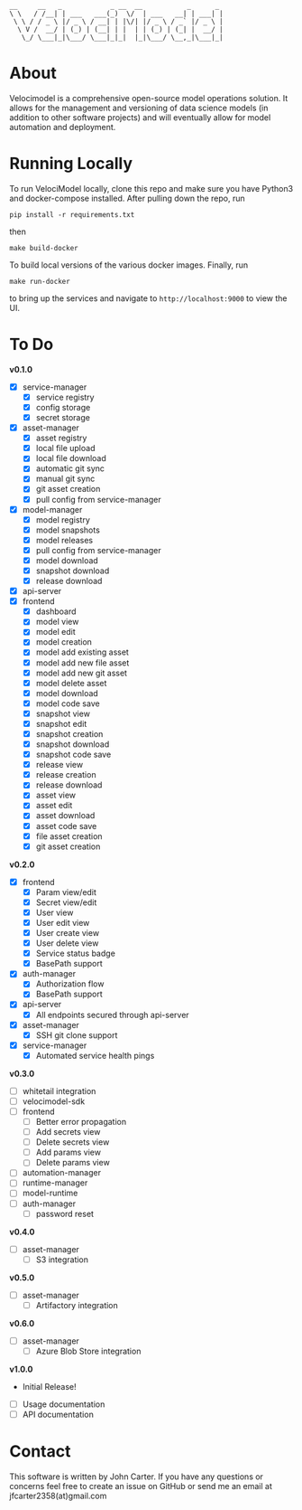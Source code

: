 ```
__     __   _            _ __  __           _      _
\ \   / /__| | ___   ___(_)  \/  | ___   __| | ___| |
 \ \ / / _ \ |/ _ \ / __| | |\/| |/ _ \ / _` |/ _ \ |
  \ V /  __/ | (_) | (__| | |  | | (_) | (_| |  __/ |
   \_/ \___|_|\___/ \___|_|_|  |_|\___/ \__,_|\___|_|
```

# About

Velocimodel is a comprehensive open-source model operations solution. It allows for the management and versioning of data science models (in addition to other software projects) and will eventually allow for model automation and deployment.

# Running Locally

To run VelociModel locally, clone this repo and make sure you have Python3 and docker-compose installed. After pulling down the repo, run

```
pip install -r requirements.txt
```

then

```
make build-docker
```

To build local versions of the various docker images. Finally, run

```
make run-docker
```

to bring up the services and navigate to `http://localhost:9000` to view the UI.

# To Do

**v0.1.0**

- [x] service-manager
   - [x] service registry
   - [x] config storage
   - [x] secret storage
- [x] asset-manager
   - [x] asset registry
   - [x] local file upload
   - [x] local file download
   - [x] automatic git sync
   - [x] manual git sync
   - [x] git asset creation
   - [x] pull config from service-manager
- [x] model-manager
   - [x] model registry
   - [x] model snapshots
   - [x] model releases
   - [x] pull config from service-manager
   - [x] model download
   - [x] snapshot download
   - [x] release download
- [x] api-server
- [x] frontend
   - [x] dashboard
   - [x] model view
   - [x] model edit
   - [x] model creation
   - [x] model add existing asset
   - [x] model add new file asset
   - [x] model add new git asset
   - [x] model delete asset
   - [x] model download
   - [x] model code save
   - [x] snapshot view
   - [x] snapshot edit
   - [x] snapshot creation
   - [x] snapshot download
   - [x] snapshot code save
   - [x] release view
   - [x] release creation
   - [x] release download
   - [x] asset view
   - [x] asset edit
   - [x] asset download
   - [x] asset code save
   - [x] file asset creation
   - [x] git asset creation

**v0.2.0**

- [x] frontend
   - [x] Param view/edit
   - [x] Secret view/edit
   - [x] User view
   - [x] User edit view
   - [x] User create view
   - [x] User delete view
   - [x] Service status badge
   - [x] BasePath support
- [x] auth-manager
   - [x] Authorization flow
   - [x] BasePath support
- [x] api-server
   - [x] All endpoints secured through api-server
- [x] asset-manager
   - [x] SSH git clone support
- [x] service-manager
   - [x] Automated service health pings

**v0.3.0**

- [ ] whitetail integration
- [ ] velocimodel-sdk
- [ ] frontend
   - [ ] Better error propagation
   - [ ] Add secrets view
   - [ ] Delete secrets view
   - [ ] Add params view
   - [ ] Delete params view
- [ ] automation-manager
- [ ] runtime-manager
- [ ] model-runtime
- [ ] auth-manager
   - [ ] password reset
   
**v0.4.0**

- [ ] asset-manager
   - [ ] S3 integration

**v0.5.0**

- [ ] asset-manager
   - [ ] Artifactory integration

**v0.6.0**

- [ ] asset-manager
   - [ ] Azure Blob Store integration

**v1.0.0**

- Initial Release!
- [ ] Usage documentation
- [ ] API documentation

# Contact

This software is written by John Carter. If you have any questions or concerns feel free to create an issue on GitHub or send me an email at jfcarter2358(at)gmail.com
